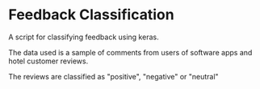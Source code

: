 # Feedback Classification

A script for classifying feedback using keras.

The data used is a sample of comments from users of software apps and hotel customer reviews.

The reviews are classified as "positive", "negative" or "neutral"
